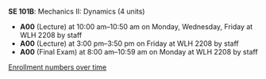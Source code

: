 **SE 101B**: Mechanics II: Dynamics (4 units)

- **A00** (Lecture) at 10:00 am–10:50 am on Monday, Wednesday, Friday at WLH 2208 by staff
- **A00** (Lecture) at 3:00 pm–3:50 pm on Friday at WLH 2208 by staff
- **A00** (Final Exam) at 8:00 am–10:59 am on Monday at WLH 2208 by staff

[Enrollment numbers over time](./SE101B.tsv)
